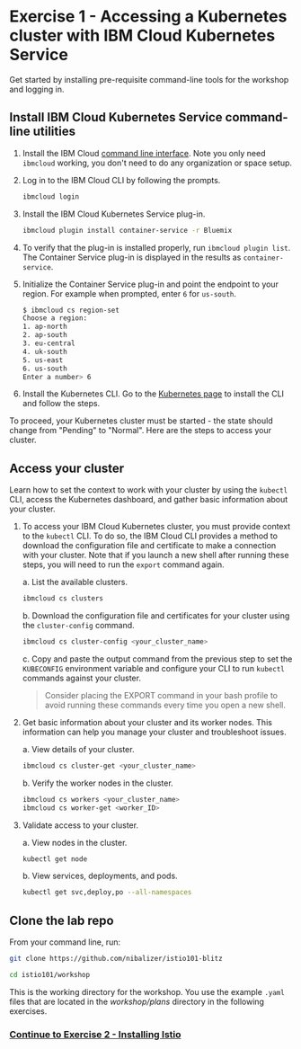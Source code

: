 # Exercise 1 - Accessing a Kubernetes cluster with IBM Cloud Kubernetes Service

Get started by installing pre-requisite command-line tools for the workshop and logging in.

## Install IBM Cloud Kubernetes Service command-line utilities

1. Install the IBM Cloud [command line interface](https://console.bluemix.net/docs/cli/reference/bluemix_cli/get_started.html#getting-started). Note you only need ``ibmcloud`` working, you don't need to do any organization or space setup.

2.  Log in to the IBM Cloud CLI by following the prompts.

    ```bash
    ibmcloud login
    ```

3.  Install the IBM Cloud Kubernetes Service plug-in.

    ```bash
    ibmcloud plugin install container-service -r Bluemix
    ```

4. To verify that the plug-in is installed properly, run `ibmcloud plugin list`. The Container Service plug-in is displayed in the results as `container-service`.

5.  Initialize the Container Service plug-in and point the endpoint to your region. For example when prompted, enter `6` for `us-south`.
    ```bash
    $ ibmcloud cs region-set
    Choose a region:
    1. ap-north
    2. ap-south
    3. eu-central
    4. uk-south
    5. us-east
    6. us-south
    Enter a number> 6
    ```
    
6. Install the Kubernetes CLI. Go to the [Kubernetes page](https://kubernetes.io/docs/tasks/tools/install-kubectl/#install-kubectl-binary-via-curl) to install the CLI and follow the steps.

To proceed, your Kubernetes cluster must be started - the state should change from "Pending" to "Normal". Here are the steps to access your cluster.

## Access your cluster
Learn how to set the context to work with your cluster by using the `kubectl` CLI, access the Kubernetes dashboard, and gather basic information about your cluster.

1.  To access your IBM Cloud Kubernetes cluster, you must provide context to the `kubectl` CLI. To do so, the IBM Cloud CLI provides a method to download the configuration file and certificate to make a connection with your cluster. Note that if you launch a new shell after running these steps, you will need to run the `export` command again.

    a. List the available clusters.

    ```bash
    ibmcloud cs clusters
    ```

    b. Download the configuration file and certificates for your cluster using the `cluster-config` command.

    ```bash
    ibmcloud cs cluster-config <your_cluster_name>
    ```

    c. Copy and paste the output command from the previous step to set the `KUBECONFIG` environment variable and configure your CLI to run `kubectl` commands against your cluster.

    > Consider placing the EXPORT command in your bash profile to avoid running these commands every time you open a new shell.

2.  Get basic information about your cluster and its worker nodes. This information can help you manage your cluster and troubleshoot issues.

    a.  View details of your cluster.

    ```bash
    ibmcloud cs cluster-get <your_cluster_name>
    ```

    b.  Verify the worker nodes in the cluster.
    ```bash
    ibmcloud cs workers <your_cluster_name>
    ibmcloud cs worker-get <worker_ID>
    ```

3.  Validate access to your cluster.

    a.  View nodes in the cluster.

    ```bash
    kubectl get node
    ```

    b.  View services, deployments, and pods.

    ```bash
    kubectl get svc,deploy,po --all-namespaces
    ```

## Clone the lab repo

From your command line, run:

```bash
git clone https://github.com/nibalizer/istio101-blitz

cd istio101/workshop
```

This is the working directory for the workshop. You use the example `.yaml` files that are located in the _workshop/plans_ directory in the following exercises.

### [Continue to Exercise 2 - Installing Istio](../exercise-2/README.md)
